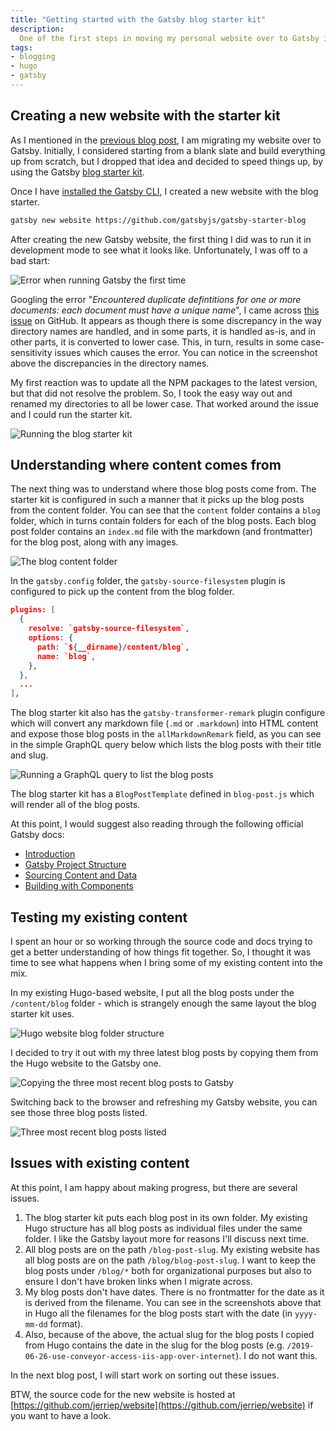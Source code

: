 ```yaml
---
title: "Getting started with the Gatsby blog starter kit"
description:
  One of the first steps in moving my personal website over to Gatsby is to bring across the blog content. In this blog post I expore Gatsby's blog starter kit and look at my options for bringing my blog content across.
tags:
- blogging
- hugo
- gatsby
---
```


## Creating a new website with the starter kit

As I mentioned in the [previous blog post](/blog/migrating-blog-hugo-to-gatsby), I am migrating my website over to Gatsby. Initially, I considered starting from a blank slate and build everything up from scratch, but I dropped that idea and decided to speed things up, by using the Gatsby [blog starter kit](https://www.gatsbyjs.org/starters/gatsbyjs/gatsby-starter-blog/).

Once I have [installed the Gatsby CLI](https://www.gatsbyjs.org/docs/quick-start#install-the-gatsby-cli), I created a new website with the blog starter.

```bash
gatsby new website https://github.com/gatsbyjs/gatsby-starter-blog
```

After creating the new Gatsby website, the first thing I did was to run it in development mode to see what it looks like. Unfortunately, I was off to a bad start:

![Error when running Gatsby the first time](/images/blog/2019-07-04-getting-started-gatsby-blog-starter-kit/error-when-running-gatsby.png)

Googling the error "_Encountered duplicate defintitions for one or more documents: each document must have a unique name_", I came across [this issue](https://github.com/gatsbyjs/gatsby/issues/11688) on GitHub. It appears as though there is some discrepancy in the way directory names are handled, and in some parts, it is handled as-is, and in other parts, it is converted to lower case. This, in turn, results in some case-sensitivity issues which causes the error. You can notice in the screenshot above the discrepancies in the directory names.

My first reaction was to update all the NPM packages to the latest version, but that did not resolve the problem. So, I took the easy way out and renamed my directories to all be lower case. That worked around the issue and I could run the starter kit.

![Running the blog starter kit](/images/blog/2019-07-04-getting-started-gatsby-blog-starter-kit/starter-kit-running.png)

## Understanding where content comes from

The next thing was to understand where those blog posts come from. The starter kit is configured in such a manner that it picks up the blog posts from the content folder. You can see that the `content` folder contains a `blog` folder, which in turns contain folders for each of the blog posts. Each blog post folder contains an `index.md` file with the markdown (and frontmatter) for the blog post, along with any images.

![The blog content folder](/images/blog/2019-07-04-getting-started-gatsby-blog-starter-kit/blog-content-folder.png)

In the `gatsby.config` folder, the `gatsby-source-filesystem` plugin is configured to pick up the content from the blog folder.

```json
plugins: [
  {
    resolve: `gatsby-source-filesystem`,
    options: {
      path: `${__dirname}/content/blog`,
      name: `blog`,
    },
  },
  ...
],
```

The blog starter kit also has the `gatsby-transformer-remark` plugin configure which will convert any markdown file (`.md` or `.markdown`) into HTML content and expose those blog posts in the `allMarkdownRemark` field, as you can see in the simple GraphQL query below which lists the blog posts with their title and slug.

![Running a GraphQL query to list the blog posts](/images/blog/2019-07-04-getting-started-gatsby-blog-starter-kit/markdown-remark-query.png)

The blog starter kit has a `BlogPostTemplate` defined in `blog-post.js` which will render all of the blog posts.

At this point, I would suggest also reading through the following official Gatsby docs:

* [Introduction](https://www.gatsbyjs.org/docs/)
* [Gatsby Project Structure](https://www.gatsbyjs.org/docs/gatsby-project-structure/)
* [Sourcing Content and Data](https://www.gatsbyjs.org/docs/content-and-data/)
* [Building with Components](https://www.gatsbyjs.org/docs/building-with-components/#page-template-components)

## Testing my existing content

I spent an hour or so working through the source code and docs trying to get a better understanding of how things fit together. So, I thought it was time to see what happens when I bring some of my existing content into the mix.

In my existing Hugo-based website, I put all the blog posts under the `/content/blog` folder - which is strangely enough the same layout the blog starter kit uses.

![Hugo website blog folder structure](/images/blog/2019-07-04-getting-started-gatsby-blog-starter-kit/hugo-blog-post-layout.png)

I decided to try it out with my three latest blog posts by copying them from the Hugo website to the Gatsby one.

![Copying the three most recent blog posts to Gatsby](/images/blog/2019-07-04-getting-started-gatsby-blog-starter-kit/copying-recent-blog-posts-to-gatsby.png)

Switching back to the browser and refreshing my Gatsby website, you can see those three blog posts listed.

![Three most recent blog posts listed](/images/blog/2019-07-04-getting-started-gatsby-blog-starter-kit/three-most-recent-blog-posts-on-gatsby.png)

## Issues with existing content

At this point, I am happy about making progress, but there are several issues.

1. The blog starter kit puts each blog post in its own folder. My existing Hugo structure has all blog posts as individual files under the same folder. I like the Gatsby layout more for reasons I'll discuss next time.
1. All blog posts are on the path `/blog-post-slug`. My existing website has all blog posts are on the path `/blog/blog-post-slug`. I want to keep the blog posts under `/blog/*` both for organizational purposes but also to ensure I don't have broken links when I migrate across.
1. My blog posts don't have dates. There is no frontmatter for the date as it is derived from the filename. You can see in the screenshots above that in Hugo all the filenames for the blog posts start with the date (in `yyyy-mm-dd` format).
1. Also, because of the above, the actual slug for the blog posts I copied from Hugo contains the date in the slug for the blog posts (e.g. `/2019-06-26-use-conveyor-access-iis-app-over-internet`). I do not want this.

In the next blog post, I will start work on sorting out these issues.

BTW, the source code for the new website is hosted at [https://github.com/jerriep/website](https://github.com/jerriep/website) if you want to have a look.